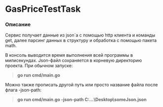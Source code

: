 # GasPriceTestTask

### Описание 

Сервис получает данные из json`а с помощью http клиента и команды get, далее парсинг данных в структуру и обработка с помощью пакета math. 

В консоль выводится время выполнения всей программы в милисекундах.
Json-файл сохраняется в корневую директорию проекта. При обычном запуске: 
> **go run cmd/main.go**

Можно также прописать другой путь или просто название файла после флага -json-path:
> **go run cmd/main.go -json-path C:\...\Desktop\someJson.json**

